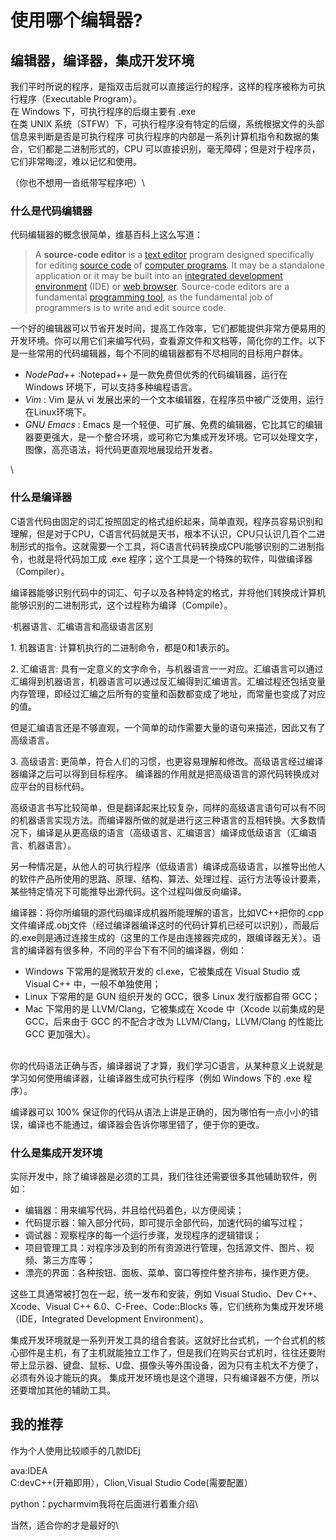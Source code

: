 # 使用哪个编辑器?



## 编辑器，编译器，集成开发环境

我们平时所说的程序，是指双击后就可以直接运行的程序，这样的程序被称为可执行程序（Executable Program）。\
在 Windows 下，可执行程序的后缀主要有 .exe\
在类 UNIX 系统（STFW）下，可执行程序没有特定的后缀，系统根据文件的头部信息来判断是否是可执行程序 可执行程序的内部是一系列计算机指令和数据的集合，它们都是二进制形式的，CPU 可以直接识别，毫无障碍；但是对于程序员，它们非常晦涩，难以记忆和使用。

（你也不想用一沓纸带写程序吧）\


### 什么是代码编辑器

代码编辑器的概念很简单，维基百科上这么写道：

> A **source-code editor** is a [text editor](https://en.wikipedia.org/wiki/Text\_editor) program designed specifically for editing [source code](https://en.wikipedia.org/wiki/Source\_code) of [computer programs](https://en.wikipedia.org/wiki/Computer\_program). It may be a standalone application or it may be built into an [integrated development environment](https://en.wikipedia.org/wiki/Integrated\_development\_environment) (IDE) or [web browser](https://en.wikipedia.org/wiki/Web\_browser). Source-code editors are a fundamental [programming tool](https://en.wikipedia.org/wiki/Programming\_tool), as the fundamental job of programmers is to write and edit source code.

一个好的编辑器可以节省开发时间，提高工作效率，它们都能提供非常方便易用的开发环境。你可以用它们来编写代码，查看源文件和文档等，简化你的工作。以下是一些常用的代码编辑器，每个不同的编辑器都有不尽相同的目标用户群体。

* _NodePad++_ :Notepad++ 是一款免费但优秀的代码编辑器，运行在 Windows 环境下，可以支持多种编程语言。
* _Vim_ : Vim 是从 vi 发展出来的一个文本编辑器，在程序员中被广泛使用，运行在Linux环境下。
* _GNU Emacs_ : Emacs 是一个轻便、可扩展、免费的编辑器，它比其它的编辑器要更强大，是一个整合环境，或可称它为集成开发环境。它可以处理文字，图像，高亮语法，将代码更直观地展现给开发者。

\


### 什么是编译器

C语言代码由固定的词汇按照固定的格式组织起来，简单直观，程序员容易识别和理解，但是对于CPU，C语言代码就是天书，根本不认识，CPU只认识几百个二进制形式的指令。这就需要一个工具，将C语言代码转换成CPU能够识别的二进制指令，也就是将代码加工成 .exe 程序；这个工具是一个特殊的软件，叫做编译器（Compiler）。&#x20;

编译器能够识别代码中的词汇、句子以及各种特定的格式，并将他们转换成计算机能够识别的二进制形式，这个过程称为编译（Compile）。

·机器语言、汇编语言和高级语言区别

1\. 机器语言: 计算机执行的二进制命令，都是0和1表示的。

2\. 汇编语言: 具有一定意义的文字命令，与机器语言一一对应。汇编语言可以通过汇编得到机器语言，机器语言可以通过反汇编得到汇编语言。汇编过程还包括变量内存管理，即经过汇编之后所有的变量和函数都变成了地址，而常量也变成了对应的值。&#x20;

但是汇编语言还是不够直观，一个简单的动作需要大量的语句来描述，因此又有了高级语言。&#x20;

3\. 高级语言: 更简单，符合人们的习惯，也更容易理解和修改。高级语言经过编译器编译之后可以得到目标程序。 编译器的作用就是把高级语言的源代码转换成对应平台的目标代码。

高级语言书写比较简单，但是翻译起来比较复杂，同样的高级语言语句可以有不同的机器语言实现方法。而编译器所做的就是进行这三种语言的互相转换。大多数情况下，编译是从更高级的语言（高级语言、汇编语言）编译成低级语言（汇编语言、机器语言）。

另一种情况是，从他人的可执行程序（低级语言）编译成高级语言，以推导出他人的软件产品所使用的思路、原理、结构、算法、处理过程、运行方法等设计要素，某些特定情况下可能推导出源代码。这个过程叫做反向编译。

编译器：将你所编辑的源代码编译成机器所能理解的语言，比如VC++把你的.cpp文件编译成.obj文件（经过编译器编译这时的代码计算机已经可以识别），而最后的.exe则是通过连接生成的（这里的工作是由连接器完成的，跟编译器无关）。语言的编译器有很多种，不同的平台下有不同的编译器，例如：

* Windows 下常用的是微软开发的 cl.exe，它被集成在 Visual Studio 或 Visual C++ 中，一般不单独使用；
* Linux 下常用的是 GUN 组织开发的 GCC，很多 Linux 发行版都自带 GCC；
* Mac 下常用的是 LLVM/Clang，它被集成在 Xcode 中（Xcode 以前集成的是 GCC，后来由于 GCC 的不配合才改为 LLVM/Clang，LLVM/Clang 的性能比 GCC 更加强大）。

\
你的代码语法正确与否，编译器说了才算，我们学习C语言，从某种意义上说就是学习如何使用编译器，让编译器生成可执行程序（例如 Windows 下的 .exe 程序）。&#x20;

编译器可以 100% 保证你的代码从语法上讲是正确的，因为哪怕有一点小小的错误，编译也不能通过，编译器会告诉你哪里错了，便于你的更改。

### 什么是集成开发环境

实际开发中，除了编译器是必须的工具，我们往往还需要很多其他辅助软件，例如：

* 编辑器：用来编写代码，并且给代码着色，以方便阅读；
* 代码提示器：输入部分代码，即可提示全部代码，加速代码的编写过程；
* 调试器：观察程序的每一个运行步骤，发现程序的逻辑错误；
* 项目管理工具：对程序涉及到的所有资源进行管理，包括源文件、图片、视频、第三方库等；
* 漂亮的界面：各种按钮、面板、菜单、窗口等控件整齐排布，操作更方便。

这些工具通常被打包在一起，统一发布和安装，例如 Visual Studio、Dev C++、Xcode、Visual C++ 6.0、C-Free、Code::Blocks 等，它们统称为集成开发环境（IDE，Integrated Development Environment）。&#x20;

集成开发环境就是一系列开发工具的组合套装。这就好比台式机，一个台式机的核心部件是主机，有了主机就能独立工作了，但是我们在购买台式机时，往往还要附带上显示器、键盘、鼠标、U盘、摄像头等外围设备，因为只有主机太不方便了，必须有外设才能玩的爽。 集成开发环境也是这个道理，只有编译器不方便，所以还要增加其他的辅助工具。

## 我的推荐

作为个人使用比较顺手的几款IDEj

ava:IDEA\
C:devC++(开箱即用），Clion,Visual Studio Code(需要配置）

python：pycharmvim我将在后面进行着重介绍\


当然，适合你的才是最好的\
